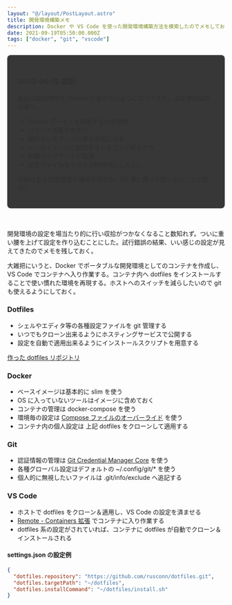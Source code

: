 ```yaml
---
layout: "@/layout/PostLayout.astro"
title: 開発環境構築メモ
description: Docker や VS Code を使った開発環境構築方法を模索したのでメモしておく
date: 2021-09-19T05:50:00.000Z
tags: ["docker", "git", "vscode"]
---
```


<aside style="background-color: #222; opacity: 0.9; border-width: 2px; border-radius: 0.5rem; padding: 1.5rem; margin-bottom: 3rem;">

<h3 style="margin-top: 1.5rem;">2023-06-12 追記</h3>

最近は開発環境を Docker に載せないようになってきた。主な理由は次の通り。

- Docker デーモンを起動するのが面倒
- リソース消費が大きい
- 微妙なレスポンスの悪さが気になる
- ベースイメージに起因するトラブルが起きがち
- 各種アップデートが面倒
- 設定ファイルもりもりが精神的にしんどい

今後はある程度複雑な構成の場合か、DB 等に限って使っていこうと思う。

</aside>

開発環境の設定を場当たり的に行い収拾がつかなくなること数知れず。ついに重い腰を上げて設定を作り込むことにした。試行錯誤の結果、いい感じの設定が見えてきたのでメモを残しておく。

大雑把にいうと、Docker でポータブルな開発環境としてのコンテナを作成し、VS Code でコンテナへ入り作業する。コンテナ内へ dotfiles をインストールすることで使い慣れた環境を再現する。ホストへのスイッチを減らしたいので git も使えるようにしておく。

### Dotfiles

- シェルやエディタ等の各種設定ファイルを git 管理する
- いつでもクローン出来るようにホスティングサービスで公開する
- 設定を自動で適用出来るようにインストールスクリプトを用意する

[作った dotfiles リポジトリ](https://github.com/rusconn/dotfiles)

### Docker

- ベースイメージは基本的に slim を使う
- OS に入っていないツールはイメージに含めておく
- コンテナの管理は docker-compose を使う
- 環境毎の設定は [Compose ファイルのオーバーライド](https://docs.docker.jp/compose/extends.html) を使う
- コンテナ内の個人設定は 上記 dotfiles をクローンして適用する

### Git

- 認証情報の管理は [Git Credential Manager Core](https://docs.github.com/en/get-started/getting-started-with-git/caching-your-github-credentials-in-git#git-credential-manager) を使う
- 各種グローバル設定はデフォルトの ~/.config/git/\* を使う
- 個人的に無視したいファイルは .git/info/exclude へ追記する

### VS Code

- ホストで dotfiles をクローン＆適用し、VS Code の設定を済ませる
- [Remote - Containers 拡張](https://marketplace.visualstudio.com/items?itemName=ms-vscode-remote.remote-containers) でコンテナに入り作業する
- dotfiles 系の設定がされていれば、コンテナに dotfiles が自動でクローン＆インストールされる

#### settings.json の設定例

```json
{
  "dotfiles.repository": "https://github.com/rusconn/dotfiles.git",
  "dotfiles.targetPath": "~/dotfiles",
  "dotfiles.installCommand": "~/dotfiles/install.sh"
}
```

